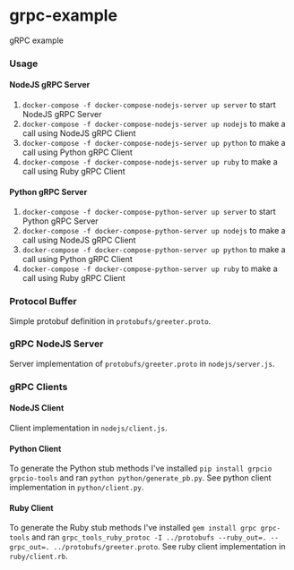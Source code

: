 # grpc-example
gRPC example


### Usage

#### NodeJS gRPC Server

1. `docker-compose -f docker-compose-nodejs-server up server` to start NodeJS gRPC Server
2. `docker-compose -f docker-compose-nodejs-server up nodejs` to make a call using NodeJS gRPC Client
3. `docker-compose -f docker-compose-nodejs-server up python` to make a call using Python gRPC Client
4. `docker-compose -f docker-compose-nodejs-server up ruby` to make a call using Ruby gRPC Client

#### Python gRPC Server

1. `docker-compose -f docker-compose-python-server up server` to start Python gRPC Server
2. `docker-compose -f docker-compose-python-server up nodejs` to make a call using NodeJS gRPC Client
3. `docker-compose -f docker-compose-python-server up python` to make a call using Python gRPC Client
4. `docker-compose -f docker-compose-python-server up ruby` to make a call using Ruby gRPC Client


### Protocol Buffer

Simple protobuf definition in `protobufs/greeter.proto`.


### gRPC NodeJS Server

Server implementation of `protobufs/greeter.proto` in `nodejs/server.js`.


### gRPC Clients

#### NodeJS Client

Client implementation in `nodejs/client.js`.


#### Python Client

To generate the Python stub methods I've installed `pip install grpcio grpcio-tools` and ran `python python/generate_pb.py`.
See python client implementation in `python/client.py`.


#### Ruby Client

To generate the Ruby stub methods I've installed `gem install grpc grpc-tools` and ran `grpc_tools_ruby_protoc -I ../protobufs --ruby_out=. --grpc_out=. ../protobufs/greeter.proto`.
See ruby client implementation in `ruby/client.rb`.
